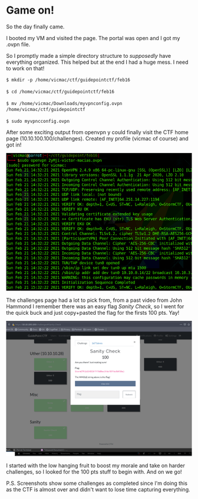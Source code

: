 # Game on!

So the day finally came.

I booted my VM and visited the page. The portal was open and I got my .ovpn file. 

So I promptly made a simple directory structure to _supposedly_ have everything organized. This helped but at the end I had a huge mess. I need to work on that!

```
$ mkdir -p /home/vicmac/ctf/guidepointctf/feb16

$ cd /home/vicmac/ctf/guidepointctf/feb16

$ mv /home/vicmac/Downloads/myvpnconfig.ovpn /home/vicmac/ctf/guidepointctf

$ sudo myvpncconfig.ovpn
```

After some exciting output from openvpn y could finally visit the CTF home page (10.10.100.100/challenges). Created my profile (vicmac of course) and got in!

![OVPN Setup](images/ovpn.png "Exciting stuff (not)")

The challenges page had a lot to pick from, from a past video from John Hammond I remember there was an easy flag _Sanity Check_, so I went for the quick buck and just copy+pasted the flag for the firsts 100 pts. Yay!

![Sanity check](images/sanity.png "First blood!")


I started with the low hanging fruit to boost my morale and take on harder challenges, so I looked for the 100 pts stuff to begin with. And on we go!


P.S. Screenshots show some challenges as completed since I'm doing this as the CTF is almost over and didn't want to lose time capturing everything.